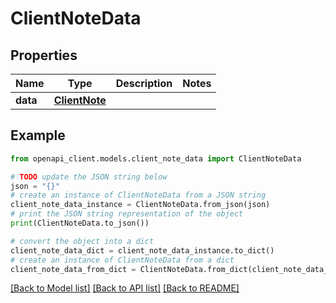 # ClientNoteData


## Properties

Name | Type | Description | Notes
------------ | ------------- | ------------- | -------------
**data** | [**ClientNote**](ClientNote.md) |  | 

## Example

```python
from openapi_client.models.client_note_data import ClientNoteData

# TODO update the JSON string below
json = "{}"
# create an instance of ClientNoteData from a JSON string
client_note_data_instance = ClientNoteData.from_json(json)
# print the JSON string representation of the object
print(ClientNoteData.to_json())

# convert the object into a dict
client_note_data_dict = client_note_data_instance.to_dict()
# create an instance of ClientNoteData from a dict
client_note_data_from_dict = ClientNoteData.from_dict(client_note_data_dict)
```
[[Back to Model list]](../README.md#documentation-for-models) [[Back to API list]](../README.md#documentation-for-api-endpoints) [[Back to README]](../README.md)


